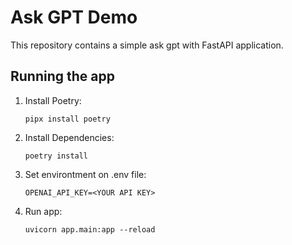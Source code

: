 # Ask GPT Demo

This repository contains a simple ask gpt with FastAPI application.

## Running the app

1. Install Poetry:

   ```shell
   pipx install poetry

1. Install Dependencies:

    ```shell
    poetry install

1. Set environtment on .env file:

    ```shell
    OPENAI_API_KEY=<YOUR API KEY>

1. Run app:

    ```shell
    uvicorn app.main:app --reload